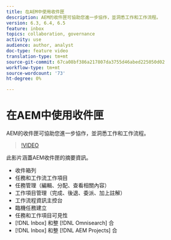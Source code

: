 ```yaml
---
title: 在AEM中使用收件匣
description: AEM的收件匣可協助您進一步協作，並洞悉工作和工作流程。
version: 6.3, 6.4, 6.5
feature: inbox
topics: collaboration, governance
activity: use
audience: author, analyst
doc-type: feature video
translation-type: tm+mt
source-git-commit: 67ca08bf386a217807da3755d46abed225050d02
workflow-type: tm+mt
source-wordcount: '73'
ht-degree: 0%

---
```



# 在AEM中使用收件匣

AEM的收件匣可協助您進一步協作，並洞悉工作和工作流程。

>[!VIDEO](https://video.tv.adobe.com/v/16827/?quality=12&learn=on)

此影片涵蓋AEM收件匣的摘要資訊。

* 收件箱列
* 任務和工作流工作項目
* 任務管理（編輯、分配、查看相關內容）
* 工作項目管理（完成、後退、委派、加上註解）
* 工作流程資訊主控台
* 臨機任務建立
* 任務和工作項目可見性
* [!DNL Inbox] 和整 [!DNL Omnisearch] 合
* [!DNL Inbox] 和整 [!DNL AEM Projects] 合
